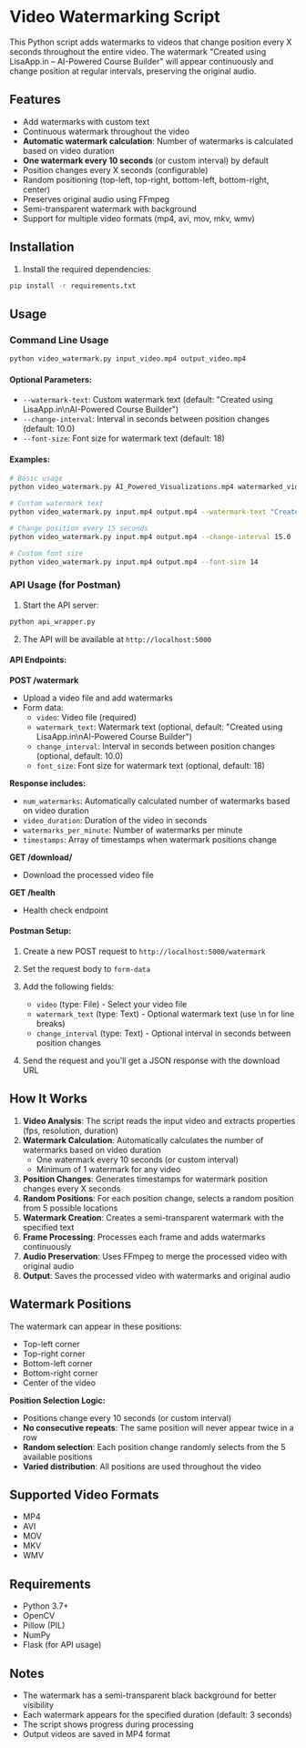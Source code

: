 # Video Watermarking Script

This Python script adds watermarks to videos that change position every X seconds throughout the entire video. The watermark "Created using LisaApp.in – AI-Powered Course Builder" will appear continuously and change position at regular intervals, preserving the original audio.

## Features

- Add watermarks with custom text
- Continuous watermark throughout the video
- **Automatic watermark calculation**: Number of watermarks is calculated based on video duration
- **One watermark every 10 seconds** (or custom interval) by default
- Position changes every X seconds (configurable)
- Random positioning (top-left, top-right, bottom-left, bottom-right, center)
- Preserves original audio using FFmpeg
- Semi-transparent watermark with background
- Support for multiple video formats (mp4, avi, mov, mkv, wmv)

## Installation

1. Install the required dependencies:
```bash
pip install -r requirements.txt
```

## Usage

### Command Line Usage

```bash
python video_watermark.py input_video.mp4 output_video.mp4
```

#### Optional Parameters:
- `--watermark-text`: Custom watermark text (default: "Created using LisaApp.in\nAI-Powered Course Builder")
- `--change-interval`: Interval in seconds between position changes (default: 10.0)
- `--font-size`: Font size for watermark text (default: 18)

#### Examples:

```bash
# Basic usage
python video_watermark.py AI_Powered_Visualizations.mp4 watermarked_video.mp4

# Custom watermark text
python video_watermark.py input.mp4 output.mp4 --watermark-text "Created using LisaApp.in\nAI-Powered Course Builder"

# Change position every 15 seconds
python video_watermark.py input.mp4 output.mp4 --change-interval 15.0

# Custom font size
python video_watermark.py input.mp4 output.mp4 --font-size 14
```

### API Usage (for Postman)

1. Start the API server:
```bash
python api_wrapper.py
```

2. The API will be available at `http://localhost:5000`

#### API Endpoints:

**POST /watermark**
- Upload a video file and add watermarks
- Form data:
  - `video`: Video file (required)
  - `watermark_text`: Watermark text (optional, default: "Created using LisaApp.in\nAI-Powered Course Builder")
  - `change_interval`: Interval in seconds between position changes (optional, default: 10.0)
  - `font_size`: Font size for watermark text (optional, default: 18)

**Response includes:**
- `num_watermarks`: Automatically calculated number of watermarks based on video duration
- `video_duration`: Duration of the video in seconds
- `watermarks_per_minute`: Number of watermarks per minute
- `timestamps`: Array of timestamps when watermark positions change

**GET /download/<filename>**
- Download the processed video file

**GET /health**
- Health check endpoint

#### Postman Setup:

1. Create a new POST request to `http://localhost:5000/watermark`
2. Set the request body to `form-data`
3. Add the following fields:
   - `video` (type: File) - Select your video file
   - `watermark_text` (type: Text) - Optional watermark text (use \n for line breaks)
   - `change_interval` (type: Text) - Optional interval in seconds between position changes

4. Send the request and you'll get a JSON response with the download URL

## How It Works

1. **Video Analysis**: The script reads the input video and extracts properties (fps, resolution, duration)
2. **Watermark Calculation**: Automatically calculates the number of watermarks based on video duration
   - One watermark every 10 seconds (or custom interval)
   - Minimum of 1 watermark for any video
3. **Position Changes**: Generates timestamps for watermark position changes every X seconds
4. **Random Positions**: For each position change, selects a random position from 5 possible locations
5. **Watermark Creation**: Creates a semi-transparent watermark with the specified text
6. **Frame Processing**: Processes each frame and adds watermarks continuously
7. **Audio Preservation**: Uses FFmpeg to merge the processed video with original audio
8. **Output**: Saves the processed video with watermarks and original audio

## Watermark Positions

The watermark can appear in these positions:
- Top-left corner
- Top-right corner  
- Bottom-left corner
- Bottom-right corner
- Center of the video

**Position Selection Logic:**
- Positions change every 10 seconds (or custom interval)
- **No consecutive repeats**: The same position will never appear twice in a row
- **Random selection**: Each position change randomly selects from the 5 available positions
- **Varied distribution**: All positions are used throughout the video

## Supported Video Formats

- MP4
- AVI
- MOV
- MKV
- WMV

## Requirements

- Python 3.7+
- OpenCV
- Pillow (PIL)
- NumPy
- Flask (for API usage)

## Notes

- The watermark has a semi-transparent black background for better visibility
- Each watermark appears for the specified duration (default: 3 seconds)
- The script shows progress during processing
- Output videos are saved in MP4 format 